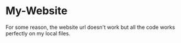 # My-Website
For some reason, the website url doesn't work but all the code works perfectly on my local files.
